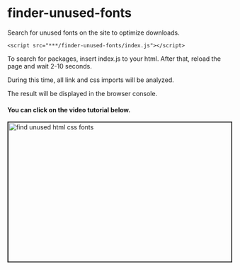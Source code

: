 # finder-unused-fonts


Search for unused fonts on the site to optimize downloads.


```
<script src="***/finder-unused-fonts/index.js"></script>
```


To search for packages, insert index.js to your html. After that, reload the page and wait 2-10 seconds.

During this time, all link and css imports will be analyzed.

The result will be displayed in the browser console.

#### You can click on the video tutorial below.

<a href="http://www.youtube.com/watch?feature=player_embedded&v=Ik_qENWRcF0" target="_blank"><img src="https://img.youtube.com/vi/Ik_qENWRcF0/0.jpg" 
alt="find unused html css fonts" width="560" height="315" border="2" /></a>